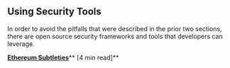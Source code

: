 ## Using Security Tools

In order to avoid the pitfalls that were described in the prior two sections, there are open source security frameworks and tools that developers can leverage.

[**Ethereum Subtleties**](https://github.com/ethereum/wiki/wiki/subtleties)** \[4 min read\]**

